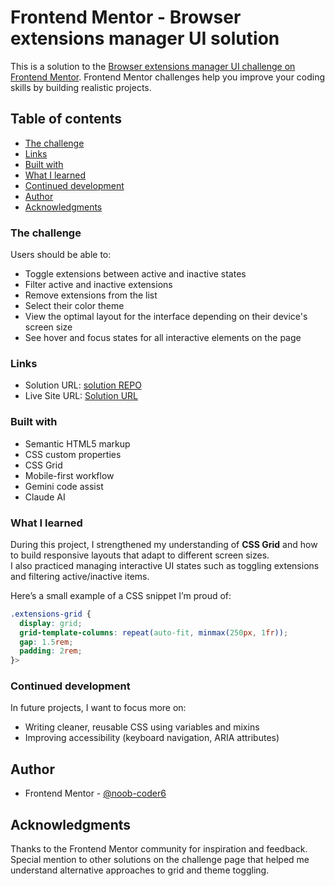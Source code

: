 # Frontend Mentor - Browser extensions manager UI solution

This is a solution to the [Browser extensions manager UI challenge on Frontend Mentor](https://www.frontendmentor.io/challenges/browser-extension-manager-ui-yNZnOfsMAp). Frontend Mentor challenges help you improve your coding skills by building realistic projects. 

## Table of contents

  - [The challenge](#the-challenge)
  - [Links](#links)
  - [Built with](#built-with)
  - [What I learned](#what-i-learned)
  - [Continued development](#continued-development)
  - [Author](#author)
  - [Acknowledgments](#acknowledgments)


### The challenge

Users should be able to:

- Toggle extensions between active and inactive states
- Filter active and inactive extensions
- Remove extensions from the list
- Select their color theme
- View the optimal layout for the interface depending on their device's screen size
- See hover and focus states for all interactive elements on the page

### Links

- Solution URL: [solution REPO](https://github.com/noob-coder6/browser-extensions-manager-UI.git)
- Live Site URL: [Solution URL](https://noob-coder6.github.io/browser-extensions-manager-UI/)


### Built with

- Semantic HTML5 markup
- CSS custom properties
- CSS Grid
- Mobile-first workflow
- Gemini code assist
- Claude AI


### What I learned


During this project, I strengthened my understanding of **CSS Grid** and how to build responsive layouts that adapt to different screen sizes.  
I also practiced managing interactive UI states such as toggling extensions and filtering active/inactive items.

Here’s a small example of a CSS snippet I’m proud of:



```css
.extensions-grid {
  display: grid;
  grid-template-columns: repeat(auto-fit, minmax(250px, 1fr));
  gap: 1.5rem;
  padding: 2rem;
}>
```

### Continued development

In future projects, I want to focus more on:

- Writing cleaner, reusable CSS using variables and mixins
- Improving accessibility (keyboard navigation, ARIA attributes)

## Author

- Frontend Mentor - [@noob-coder6](https://www.frontendmentor.io/profile/noob-coder6)


## Acknowledgments

Thanks to the Frontend Mentor community for inspiration and feedback.
Special mention to other solutions on the challenge page that helped me understand alternative approaches to grid and theme toggling.

